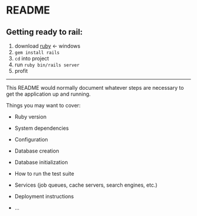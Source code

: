 # README

## Getting ready to rail:
1. download [ruby](https://rubyinstaller.org/downloads/) <- windows
2. `gem install rails`
3. `cd` into project
4. run `ruby bin/rails server`
5. profit

---

This README would normally document whatever steps are necessary to get the
application up and running.

Things you may want to cover:

* Ruby version

* System dependencies

* Configuration

* Database creation

* Database initialization

* How to run the test suite

* Services (job queues, cache servers, search engines, etc.)

* Deployment instructions

* ...
